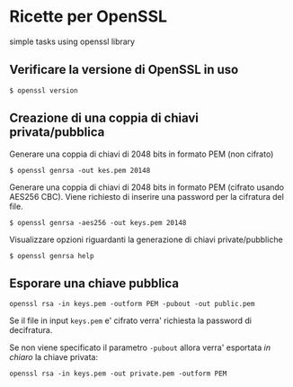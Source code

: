 # Ricette per OpenSSL
simple tasks using openssl library

## Verificare la versione di OpenSSL in uso

`$ openssl version`

## Creazione di una coppia di chiavi privata/pubblica

Generare una coppia di chiavi di 2048 bits in formato PEM (non cifrato)

`$ openssl genrsa -out kes.pem 20148`

Generare una coppia di chiavi di 2048 bits in formato PEM (cifrato usando AES256 CBC).
Viene richiesto di inserire una password per la cifratura del file.

`$ openssl genrsa -aes256 -out keys.pem 20148`

Visualizzare opzioni riguardanti la generazione di chiavi private/pubbliche

`$ openssl genrsa help`


## Esporare una chiave pubblica

`openssl rsa -in keys.pem -outform PEM -pubout -out public.pem`

Se il file in input `keys.pem` e' cifrato verra' richiesta la password di decifratura.

Se non viene specificato il parametro `-pubout` allora verra' esportata *in chiaro* la chiave privata:

`openssl rsa -in keys.pem -out private.pem -outform PEM`

